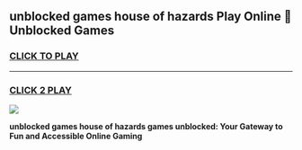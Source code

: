 
## unblocked games house of hazards Play Online 👋 Unblocked Games
<h3>
<a href="https://premium.freeplayer.one?title=unblocked_games_house_of_hazards&ref=19F">CLICK TO PLAY</a></h3>
<hr>

<h3>
<a href="https://premium.freeplayer.one?title=unblocked_games_house_of_hazards&ref=19F">CLICK 2 PLAY</a>
  
</h3>

<a href="https://premium.freeplayer.one?title=unblocked_games_house_of_hazards&ref=19F"><img src="https://clearcache.store/games.png"></a>


**unblocked games house of hazards games unblocked: Your Gateway to Fun and Accessible Online Gaming**
